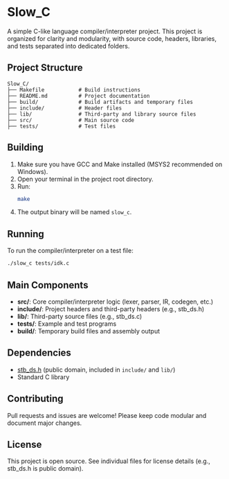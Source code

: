# Slow_C

A simple C-like language compiler/interpreter project. This project is organized for clarity and modularity, with source code, headers, libraries, and tests separated into dedicated folders.

## Project Structure

```
Slow_C/
├── Makefile           # Build instructions
├── README.md          # Project documentation
├── build/             # Build artifacts and temporary files
├── include/           # Header files
├── lib/               # Third-party and library source files
├── src/               # Main source code
├── tests/             # Test files
```

## Building

1. Make sure you have GCC and Make installed (MSYS2 recommended on Windows).
2. Open your terminal in the project root directory.
3. Run:
   ```sh
   make
   ```
4. The output binary will be named `slow_c`.

## Running

To run the compiler/interpreter on a test file:

```sh
./slow_c tests/idk.c
```

## Main Components

- **src/**: Core compiler/interpreter logic (lexer, parser, IR, codegen, etc.)
- **include/**: Project headers and third-party headers (e.g., stb_ds.h)
- **lib/**: Third-party source files (e.g., stb_ds.c)
- **tests/**: Example and test programs
- **build/**: Temporary build files and assembly output

## Dependencies

- [stb_ds.h](https://github.com/nothings/stb) (public domain, included in `include/` and `lib/`)
- Standard C library

## Contributing

Pull requests and issues are welcome! Please keep code modular and document major changes.

## License

This project is open source. See individual files for license details (e.g., stb_ds.h is public domain).
